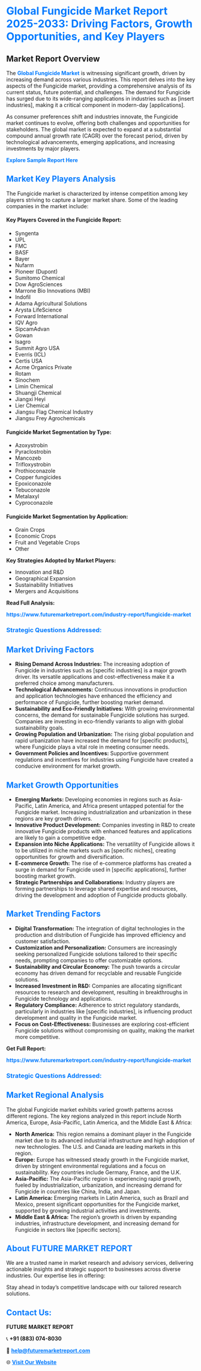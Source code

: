 <h1 style="color: #007BFF;">Global Fungicide Market Report 2025-2033: Driving Factors, Growth Opportunities, and Key Players</h1>

<section id="overview">
<h2>Market Report Overview</h2>
<p>The <a href="https://www.futuremarketreport.com/industry-report/fungicide-market" style="color: #007BFF; text-decoration: none;"><strong>Global Fungicide Market</strong></a> is witnessing significant growth, driven by increasing demand across various industries. This report delves into the key aspects of the Fungicide market, providing a comprehensive analysis of its current status, future potential, and challenges. The demand for Fungicide has surged due to its wide-ranging applications in industries such as [insert industries], making it a critical component in modern-day [applications].</p>
<p>As consumer preferences shift and industries innovate, the Fungicide market continues to evolve, offering both challenges and opportunities for stakeholders. The global market is expected to expand at a substantial compound annual growth rate (CAGR) over the forecast period, driven by technological advancements, emerging applications, and increasing investments by major players.</p>
</section>

<section id="overview">
<p><a href="https://www.futuremarketreport.com/request-sample/reportId=27287" style="color: #007BFF; text-decoration: none;"><strong>Explore Sample Report Here</strong></a></p>
</section>

<section id="key-players">
<h2 style="color: #007BFF;">Market Key Players Analysis</h2>
<p>The Fungicide market is characterized by intense competition among key players striving to capture a larger market share. Some of the leading companies in the market include:</p>
<h4>Key Players Covered in the Fungicide Report:</h4>
<ul><li>Syngenta</li><li>UPL</li><li>FMC</li><li>BASF</li><li>Bayer</li><li>Nufarm</li><li>Pioneer (Dupont)</li><li>Sumitomo Chemical</li><li>Dow AgroSciences</li><li>Marrone Bio Innovations (MBI)</li><li>Indofil</li><li>Adama Agricultural Solutions</li><li>Arysta LifeScience</li><li>Forward International</li><li>IQV Agro</li><li>SipcamAdvan</li><li>Gowan</li><li>Isagro</li><li>Summit Agro USA</li><li>Everris (ICL)</li><li>Certis USA</li><li>Acme Organics Private</li><li>Rotam</li><li>Sinochem</li><li>Limin Chemical</li><li>Shuangji Chemical</li><li>Jiangxi Heyi</li><li>Lier Chemical</li><li>Jiangsu Flag Chemical Industry</li><li>Jiangsu Frey Agrochemicals</li></ul>
<h4>Fungicide Market Segmentation by Type:</h4>
<ul><li>Azoxystrobin</li><li>Pyraclostrobin</li><li>Mancozeb</li><li>Trifloxystrobin</li><li>Prothioconazole</li><li>Copper fungicides</li><li>Epoxiconazole</li><li>Tebuconazole</li><li>Metalaxyl</li><li>Cyproconazole</li></ul>

<h4>Fungicide Market Segmentation by Application:</h4>
<ul><li>Grain Crops</li><li>Economic Crops</li><li>Fruit and Vegetable Crops</li><li>Other</li></ul>
<p><strong>Key Strategies Adopted by Market Players:</strong></p>
<ul>
<li>Innovation and R&D</li>
<li>Geographical Expansion</li>
<li>Sustainability Initiatives</li>
<li>Mergers and Acquisitions</li>
</ul>
</section>

<section>
<p><strong>Read Full Analysis: </strong></p><a href="https://www.futuremarketreport.com/industry-report/fungicide-market" style="color: #007BFF; text-decoration: none;"><strong>https://www.futuremarketreport.com/industry-report/fungicide-market</strong></a>
<h3 style="color: #007BFF;">Strategic Questions Addressed:</h3>
</section>

<section id="driving-factors">
<h2 style="color: #007BFF;">Market Driving Factors</h2>
<ul>
<li><strong>Rising Demand Across Industries:</strong> The increasing adoption of Fungicide in industries such as [specific industries] is a major growth driver. Its versatile applications and cost-effectiveness make it a preferred choice among manufacturers.</li>
<li><strong>Technological Advancements:</strong> Continuous innovations in production and application technologies have enhanced the efficiency and performance of Fungicide, further boosting market demand.</li>
<li><strong>Sustainability and Eco-Friendly Initiatives:</strong> With growing environmental concerns, the demand for sustainable Fungicide solutions has surged. Companies are investing in eco-friendly variants to align with global sustainability goals.</li>
<li><strong>Growing Population and Urbanization:</strong> The rising global population and rapid urbanization have increased the demand for [specific products], where Fungicide plays a vital role in meeting consumer needs.</li>
<li><strong>Government Policies and Incentives:</strong> Supportive government regulations and incentives for industries using Fungicide have created a conducive environment for market growth.</li>
</ul>
</section>

<section id="growth-opportunities">
<h2 style="color: #007BFF;">Market Growth Opportunities</h2>
<ul>
<li><strong>Emerging Markets:</strong> Developing economies in regions such as Asia-Pacific, Latin America, and Africa present untapped potential for the Fungicide market. Increasing industrialization and urbanization in these regions are key growth drivers.</li>
<li><strong>Innovative Product Development:</strong> Companies investing in R&D to create innovative Fungicide products with enhanced features and applications are likely to gain a competitive edge.</li>
<li><strong>Expansion into Niche Applications:</strong> The versatility of Fungicide allows it to be utilized in niche markets such as [specific niches], creating opportunities for growth and diversification.</li>
<li><strong>E-commerce Growth:</strong> The rise of e-commerce platforms has created a surge in demand for Fungicide used in [specific applications], further boosting market growth.</li>
<li><strong>Strategic Partnerships and Collaborations:</strong> Industry players are forming partnerships to leverage shared expertise and resources, driving the development and adoption of Fungicide products globally.</li>
</ul>
</section>

<section id="trending-factors">
<h2 style="color: #007BFF;">Market Trending Factors</h2>
<ul>
<li><strong>Digital Transformation:</strong> The integration of digital technologies in the production and distribution of Fungicide has improved efficiency and customer satisfaction.</li>
<li><strong>Customization and Personalization:</strong> Consumers are increasingly seeking personalized Fungicide solutions tailored to their specific needs, prompting companies to offer customizable options.</li>
<li><strong>Sustainability and Circular Economy:</strong> The push towards a circular economy has driven demand for recyclable and reusable Fungicide solutions.</li>
<li><strong>Increased Investment in R&D:</strong> Companies are allocating significant resources to research and development, resulting in breakthroughs in Fungicide technology and applications.</li>
<li><strong>Regulatory Compliance:</strong> Adherence to strict regulatory standards, particularly in industries like [specific industries], is influencing product development and quality in the Fungicide market.</li>
<li><strong>Focus on Cost-Effectiveness:</strong> Businesses are exploring cost-efficient Fungicide solutions without compromising on quality, making the market more competitive.</li>
</ul>
</section>

<section>
<p><strong>Get Full Report: </strong></p><a href="https://www.futuremarketreport.com/industry-report/fungicide-market" style="color: #007BFF; text-decoration: none;"><strong>https://www.futuremarketreport.com/industry-report/fungicide-market</strong></a>
<h3 style="color: #007BFF;">Strategic Questions Addressed:</h3>
</section>


<section id="regional-analysis">
<h2 style="color: #007BFF;">Market Regional Analysis</h2>
<p>The global Fungicide market exhibits varied growth patterns across different regions. The key regions analyzed in this report include North America, Europe, Asia-Pacific, Latin America, and the Middle East & Africa:</p>
<ul>
<li><strong>North America:</strong> This region remains a dominant player in the Fungicide market due to its advanced industrial infrastructure and high adoption of new technologies. The U.S. and Canada are leading markets in this region.</li>
<li><strong>Europe:</strong> Europe has witnessed steady growth in the Fungicide market, driven by stringent environmental regulations and a focus on sustainability. Key countries include Germany, France, and the U.K.</li>
<li><strong>Asia-Pacific:</strong> The Asia-Pacific region is experiencing rapid growth, fueled by industrialization, urbanization, and increasing demand for Fungicide in countries like China, India, and Japan.</li>
<li><strong>Latin America:</strong> Emerging markets in Latin America, such as Brazil and Mexico, present significant opportunities for the Fungicide market, supported by growing industrial activities and investments.</li>
<li><strong>Middle East & Africa:</strong> The region’s growth is driven by expanding industries, infrastructure development, and increasing demand for Fungicide in sectors like [specific sectors].</li>
</ul>
</section>

<footer>
<h2 style="color: #007BFF;">About FUTURE MARKET REPORT</h2>
<p>We are a trusted name in market research and advisory services, delivering actionable insights and strategic support to businesses across diverse industries. Our expertise lies in offering:</p>

<p>Stay ahead in today’s competitive landscape with our tailored research solutions.</p>

<h2 style="color: #007BFF;">Contact Us:</h2>
<p><strong>FUTURE MARKET REPORT</strong></p>
<p>📞 <strong>+91 (883) 074-8030</strong></p>
<p>📧 <strong><a href="mailto:help@futuremarketreport.com" style="color: #007BFF;">help@futuremarketreport.com</a></strong></p>
<p>🌐 <strong><a href="https://www.futuremarketreport.com/" style="color: #007BFF;">Visit Our Website</a></strong></p>
</footer>